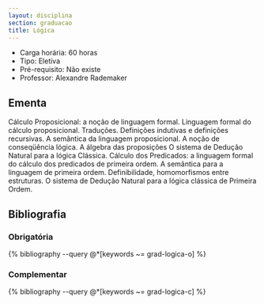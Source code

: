 ```yaml
---
layout: disciplina
section: graduacao
title: Lógica
---
```


- Carga horária: 60 horas
- Tipo: Eletiva
- Pré-requisito: Não existe
- Professor: Alexandre Rademaker

## Ementa 

Cálculo Proposicional: a noção de linguagem formal. Linguagem formal
do cálculo proposicional. Traduções. Definições indutivas e definições
recursivas. A semântica da linguagem proposicional. A noção de
conseqüência lógica. A álgebra das proposições O sistema de Dedução
Natural para a lógica Clássica. Cálculo dos Predicados: a linguagem
formal do cálculo dos predicados de primeira ordem. A semântica para a
linguagem de primeira ordem. Definibilidade, homomorfismos entre
estruturas. O sistema de Dedução Natural para a lógica clássica de
Primeira Ordem.

## Bibliografia

### Obrigatória

{% bibliography --query @*[keywords ~= grad-logica-o] %}

### Complementar

{% bibliography --query @*[keywords ~= grad-logica-c] %}
